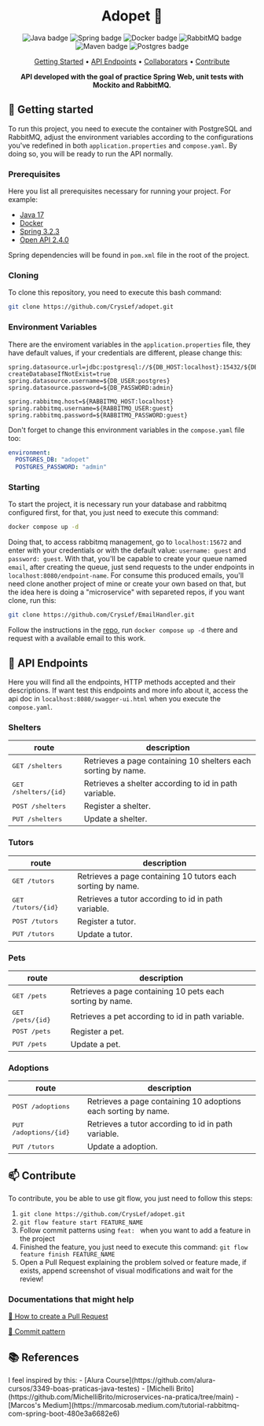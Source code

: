 <h1 align="center" style="font-weight: bold;">Adopet 🐾</h1>

<p align="center">
    <img src="https://img.shields.io/badge/java-%23ED8B00.svg?style=for-the-badge&logo=openjdk&logoColor=white"  alt="Java badge"/>
    <img src="https://img.shields.io/badge/spring-%236DB33F.svg?style=for-the-badge&logo=spring&logoColor=white" alt="Spring badge">
    <img src="https://img.shields.io/badge/docker-%230db7ed.svg?style=for-the-badge&logo=docker&logoColor=white" alt="Docker badge">
    <img src="https://img.shields.io/badge/rabbitmq-%23FF6600.svg?&style=for-the-badge&logo=rabbitmq&logoColor=white" alt="RabbitMQ badge">
    <img src="https://img.shields.io/badge/Apache%20Maven-C71A36?style=for-the-badge&logo=Apache%20Maven&logoColor=white" alt="Maven badge">
    <img src="https://img.shields.io/badge/postgres-%23316192.svg?style=for-the-badge&logo=postgresql&logoColor=white" alt="Postgres badge">
</p>

<p align="center">
 <a href="#started">Getting Started</a> • 
  <a href="#routes">API Endpoints</a> •
 <a href="#colab">Collaborators</a> •
 <a href="#contribute">Contribute</a>
</p>

<p align="center">
  <b>API developed with the goal of practice Spring Web, unit tests with Mockito and RabbitMQ.</b>
</p>

<h2 id="started">🚀 Getting started</h2>

To run this project, you need to execute the container with PostgreSQL and RabbitMQ, adjust the environment
variables according to the configurations you've redefined in both `application.properties` and `compose.yaml`. 
By doing so, you will be ready to run the API normally.

<h3>Prerequisites</h3>

Here you list all prerequisites necessary for running your project. For example:

- [Java 17](https://www.oracle.com/java/technologies/javase/jdk17-archive-downloads.html)
- [Docker](https://docs.docker.com/get-docker/)
- [Spring 3.2.3](https://spring.io)
- [Open API 2.4.0](https://springdoc.org)

Spring dependencies will be found in `pom.xml` file in the root of the project.

<h3>Cloning</h3>

To clone this repository, you need to execute this bash command:

```bash
git clone https://github.com/CrysLef/adopet.git
```

<h3> Environment Variables</h3>

There are the enviroment variables in the `application.properties` file, they have default values, if your credentials
are different, please change this:

```properties
spring.datasource.url=jdbc:postgresql://${DB_HOST:localhost}:15432/${DB_NAME:adopet}?createDatabaseIfNotExist=true
spring.datasource.username=${DB_USER:postgres}
spring.datasource.password=${DB_PASSWORD:admin}

spring.rabbitmq.host=${RABBITMQ_HOST:localhost}
spring.rabbitmq.username=${RABBITMQ_USER:guest}
spring.rabbitmq.password=${RABBITMQ_PASSWORD:guest}
```

Don't forget to change this environment variables in the `compose.yaml` file too:

```yaml
environment:
  POSTGRES_DB: "adopet"
  POSTGRES_PASSWORD: "admin"
```

<h3>Starting</h3>

To start the project, it is necessary run your database and rabbitmq configured first, for that, you just need to execute this command:

```bash
docker compose up -d 
``````
Doing that, to access rabbitmq management, go to `localhost:15672` and enter with your credentials
or with the default value: `username: guest` and `password: guest`. With that, you'll be capable to
create your queue named `email`, after creating the queue, just send requests to the under endpoints
in `localhost:8080/endpoint-name`. For consume this produced emails, you'll need clone another project
of mine or create your own based on that, but the idea here is doing a "microservice" with separeted repos,
 if you want clone, run this:
```bash
git clone https://github.com/CrysLef/EmailHandler.git 
```
Follow the instructions in the [repo](https://github.com/CrysLef/EmailHandler), run `docker compose up -d` there and request with a available email to this work. 

<h2 id="routes">📍 API Endpoints</h2>

Here you will find all the endpoints, HTTP methods accepted and their descriptions. If want
test this endpoints and more info about it, access the api doc in `localhost:8080/swagger-ui.html` 
when you execute the `compose.yaml`.

<h3>Shelters</h3>

| route                         | description                                                   |
|-------------------------------|---------------------------------------------------------------|
| <kbd>GET /shelters</kbd>      | Retrieves a page containing 10 shelters each sorting by name. |
| <kbd>GET /shelters/{id}</kbd> | Retrieves a shelter according to id in path variable.         |
| <kbd>POST /shelters</kbd>     | Register a shelter.                                           |
| <kbd>PUT /shelters</kbd>      | Update a shelter.                                             |


<h3>Tutors</h3>

| route                       | description                                                 |
|-----------------------------|-------------------------------------------------------------|
| <kbd>GET /tutors</kbd>      | Retrieves a page containing 10 tutors each sorting by name. |
| <kbd>GET /tutors/{id}</kbd> | Retrieves a tutor according to id in path variable.         |
| <kbd>POST /tutors</kbd>     | Register a tutor.                                           |
| <kbd>PUT /tutors</kbd>      | Update a tutor.                                             |

<h3>Pets</h3>

| route                     | description                                               |
|---------------------------|-----------------------------------------------------------|
| <kbd>GET /pets</kbd>      | Retrieves a page containing 10 pets each sorting by name. |
| <kbd>GET /pets/{id}</kbd> | Retrieves a pet according to id in path variable.         |
| <kbd>POST /pets</kbd>     | Register a pet.                                           |
| <kbd>PUT /pets</kbd>      | Update a pet.                                             |

<h3>Adoptions</h3>

| route                          | description                                                    |
|--------------------------------|----------------------------------------------------------------|
| <kbd>POST /adoptions</kbd>     | Retrieves a page containing 10 adoptions each sorting by name. |
| <kbd>PUT /adoptions/{id}</kbd> | Retrieves  a tutor according to id in path variable.           |
| <kbd>PUT /tutors</kbd>         | Update a adoption.                                             |

<h2 id="contribute">📫 Contribute</h2>

To contribute, you be able to use git flow, you just need to follow this steps:

1. `git clone https://github.com/CrysLef/adopet.git`
2. `git flow feature start FEATURE_NAME`
3. Follow commit patterns using `feat: ` when you want to add a feature in the project
4. Finished the feature, you just need to execute this command: `git flow feature finish FEATURE_NAME`
5. Open a Pull Request explaining the problem solved or feature made, if exists, append screenshot of visual modifications and wait for the review!

<h3>Documentations that might help</h3>

[📝 How to create a Pull Request](https://www.atlassian.com/br/git/tutorials/making-a-pull-request)

[💾 Commit pattern](https://gist.github.com/joshbuchea/6f47e86d2510bce28f8e7f42ae84c716)

<h2 id="contribute">📚 References</h2>
I feel inspired by this:
- [Alura Course](https://github.com/alura-cursos/3349-boas-praticas-java-testes)
- [Michelli Brito](https://github.com/MichelliBrito/microservices-na-pratica/tree/main)
- [Marcos's Medium](https://mmarcosab.medium.com/tutorial-rabbitmq-com-spring-boot-480e3a6682e6)


